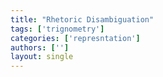 ```yaml
---
title: "Rhetoric Disambiguation"
tags: ['trignometry']
categories: ['represntation']
authors: ['']
layout: single
---
```

